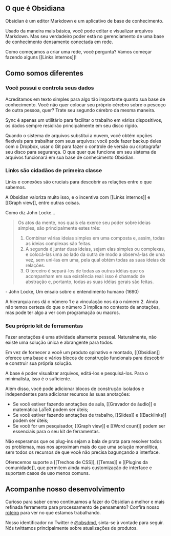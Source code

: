 ## O que é Obsidiana

Obsidian é um editor Markdown e um aplicativo de base de conhecimento.

Usado da maneira mais básica, você pode editar e visualizar arquivos Markdown. Mas seu verdadeiro poder está no gerenciamento de uma base de conhecimento densamente conectada em rede.

Como começamos a criar uma rede, você pergunta? Vamos começar fazendo alguns [[Links internos]]!

## Como somos diferentes

### Você possui e controla seus dados

Acreditamos em texto simples para algo tão importante quanto sua base de conhecimento. Você não quer colocar seu próprio cérebro sobre o pescoço de outra pessoa, quer? Trate seu segundo cérebro da mesma maneira.

Sync é apenas um utilitário para facilitar o trabalho em vários dispositivos, os dados sempre residirão principalmente em seu disco rígido.

Quando o sistema de arquivos substitui a nuvem, você obtém opções flexíveis para trabalhar com seus arquivos: você pode fazer backup deles com o Dropbox, usar o Git para fazer o controle de versão ou criptografar seu disco para segurança. O que quer que funcione em seu sistema de arquivos funcionará em sua base de conhecimento Obsidian.

### Links são cidadãos de primeira classe

Links e conexões são cruciais para descobrir as relações entre o que sabemos.

A Obsidian valoriza muito isso, e o incentiva com [[Links internos]] e [[Graph view]], entre outras coisas.

Como diz John Locke...

> Os atos da mente, nos quais ela exerce seu poder sobre ideias simples, são principalmente estes três:
>
> 1. Combinar várias ideias simples em uma composta e, assim, todas as ideias complexas são feitas.
> 2. A segunda é juntar duas ideias, sejam elas simples ou complexas, e colocá-las uma ao lado da outra de modo a observá-las de uma vez, sem uni-las em uma, pela qual obtém todas as suas ideias de relações.
> 3. O terceiro é separá-los de todas as outras idéias que os acompanham em sua existência real: isso é chamado de abstração e, portanto, todas as suas idéias gerais são feitas.

  \- John Locke, Um ensaio sobre o entendimento humano (1690)

A hierarquia nos dá o número 1 e a vinculação nos dá o número 2. Ainda não temos certeza do que o número 3 implica no contexto de anotações, mas pode ter algo a ver com programação ou macros.

### Seu próprio kit de ferramentas

Fazer anotações é uma atividade altamente pessoal. Naturalmente, não existe uma solução única e abrangente para todos.

Em vez de fornecer a você um produto opinativo e montado, [[Obsidian]] oferece uma base e vários blocos de construção funcionais para descobrir e construir sua própria solução.

A base é poder visualizar arquivos, editá-los e pesquisá-los. Para o minimalista, isso é o suficiente.

Além disso, você pode adicionar blocos de construção isolados e independentes para adicionar recursos às suas anotações:

- Se você estiver fazendo anotações de aula, [[Gravador de áudio]] e matemática LaTeX podem ser úteis;
- Se você estiver fazendo anotações de trabalho, [[Slides]] e [[Backlinks]] podem ser úteis;
- Se você for um pesquisador, [[Graph view]] e [[Word count]] podem ser essenciais para o seu kit de ferramentas.

Não esperamos que os plug-ins sejam a bala de prata para resolver todos os problemas, mas nos aproximam mais do que uma solução monolítica, sem todos os recursos de que você não precisa bagunçando a interface.

Oferecemos suporte a [[Trechos de CSS]], [[Temas]] e [[Plugins da comunidade]], que permitem ainda mais customização de interface e suportam casos de uso menos comuns.

## Acompanhe nosso desenvolvimento

Curioso para saber como continuamos a fazer do Obsidian a melhor e mais refinada ferramenta para processamento de pensamento? Confira nosso [roteiro](https://trello.com/b/Psqfqp7I/obsidian-roadmap) para ver no que estamos trabalhando.

Nosso identificador no Twitter é [@obsdmd](https://twitter.com/obsdmd), sinta-se à vontade para seguir. Nós twittamos principalmente sobre atualizações de produtos.